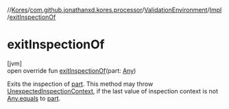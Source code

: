 //[Kores](../../../../index.md)/[com.github.jonathanxd.kores.processor](../../index.md)/[ValidationEnvironment](../index.md)/[Impl](index.md)/[exitInspectionOf](exit-inspection-of.md)

# exitInspectionOf

[jvm]\
open override fun [exitInspectionOf](exit-inspection-of.md)(part: [Any](https://kotlinlang.org/api/latest/jvm/stdlib/kotlin/-any/index.html))

Exits the inspection of [part](exit-inspection-of.md). This method may throw [UnexpectedInspectionContext](../../-unexpected-inspection-context/index.md), if the last value of inspection context is not [Any.equals](https://kotlinlang.org/api/latest/jvm/stdlib/kotlin/-any/equals.html) to [part](exit-inspection-of.md).
